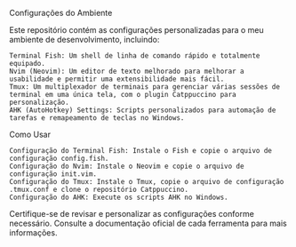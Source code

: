 Configurações do Ambiente

Este repositório contém as configurações personalizadas para o meu ambiente de desenvolvimento, incluindo:

    Terminal Fish: Um shell de linha de comando rápido e totalmente equipado.
    Nvim (Neovim): Um editor de texto melhorado para melhorar a usabilidade e permitir uma extensibilidade mais fácil.
    Tmux: Um multiplexador de terminais para gerenciar várias sessões de terminal em uma única tela, com o plugin Catppuccino para personalização.
    AHK (AutoHotkey) Settings: Scripts personalizados para automação de tarefas e remapeamento de teclas no Windows.

Como Usar

    Configuração do Terminal Fish: Instale o Fish e copie o arquivo de configuração config.fish.
    Configuração do Nvim: Instale o Neovim e copie o arquivo de configuração init.vim.
    Configuração do Tmux: Instale o Tmux, copie o arquivo de configuração .tmux.conf e clone o repositório Catppuccino.
    Configuração do AHK: Execute os scripts AHK no Windows.

Certifique-se de revisar e personalizar as configurações conforme necessário. Consulte a documentação oficial de cada ferramenta para mais informações.
